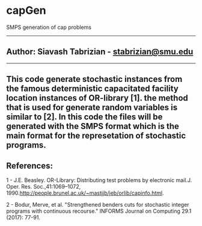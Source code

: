 # capGen
 SMPS generation of cap problems

-----------

## Author: Siavash Tabrizian - stabrizian@smu.edu

-----------

This code generate stochastic instances from the famous deterministic capacitated facility location instances of OR-library [1]. the method that is used for generate random variables is similar to [2]. In this code the files will be generated with the SMPS format which is the main format for the represetation of stochastic programs.
-------
## References:
1 - J.E. Beasley.  OR-Library:  Distributing test problems by electronic mail.J. Oper. Res. Soc.,41:1069–1072, 1990.http://people.brunel.ac.uk/~mastjjb/jeb/orlib/capinfo.html.

2 - Bodur, Merve, et al. "Strengthened benders cuts for stochastic integer programs with continuous recourse." INFORMS Journal on Computing 29.1 (2017): 77-91.


